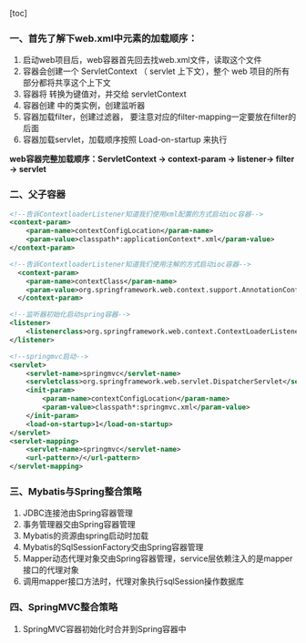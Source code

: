 [toc]

### 一、首先了解下web.xml中元素的加载顺序：

1. 启动web项目后，web容器首先回去找web.xml文件，读取这个文件
2. 容器会创建一个 ServletContext （ servlet 上下文），整个 web 项目的所有部分都将共享这个上下文
3. 容器将 转换为键值对，并交给 servletContext
4. 容器创建 中的类实例，创建监听器
5. 容器加载filter，创建过滤器， 要注意对应的filter-mapping一定要放在filter的后面
6. 容器加载servlet，加载顺序按照 Load-on-startup 来执行

**web容器完整加载顺序：ServletContext -> context-param -> listener-> filter -> servlet**

### 二、父子容器

```xml
<!--告诉ContextloaderListener知道我们使用xml配置的方式启动ioc容器-->
<context-param>
    <param-name>contextConfigLocation</param-name>
    <param-value>classpath*:applicationContext*.xml</param-value>
</context-param>

<!--告诉ContextloaderListener知道我们使用注解的方式启动ioc容器-->
  <context-param>
    <param-name>contextClass</param-name>
    <param-value>org.springframework.web.context.support.AnnotationConfigWebApplicationContext</param-value>
  </context-param>

<!--监听器初始化启动spring容器-->
<listener>
	<listenerclass>org.springframework.web.context.ContextLoaderListener</listenerclass>
</listener>

<!--springmvc启动-->
<servlet>
    <servlet-name>springmvc</servlet-name>
    <servletclass>org.springframework.web.servlet.DispatcherServlet</servletclass>
    <init-param>
        <param-name>contextConfigLocation</param-name>
        <param-value>classpath*:springmvc.xml</param-value>
    </init-param>
    <load-on-startup>1</load-on-startup>
</servlet>
<servlet-mapping>
    <servlet-name>springmvc</servlet-name>
    <url-pattern>/</url-pattern>
</servlet-mapping>
```

### 三、Mybatis与Spring整合策略

1. JDBC连接池由Spring容器管理
2. 事务管理器交由Spring容器管理
3. Mybatis的资源由spring启动时加载
4. Mybatis的SqlSessionFactory交由Spring容器管理
5. Mapper动态代理对象交由Spring容器管理，service层依赖注入的是mapper接口的代理对象
6. 调用mapper接口方法时，代理对象执行sqlSession操作数据库

### 四、SpringMVC整合策略

1. SpringMVC容器初始化时合并到Spring容器中

